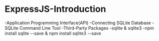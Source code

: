 # ExpressJS-Introduction

-Application Programming Interface(API)
-Connecting SQLite Database
-SQLite Command Line Tool
-Third-Party Packages
  -sqlite & sqlite3
  -npm install sqlite --save & npm install sqlite3 --save
